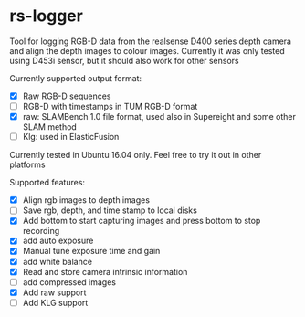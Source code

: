 rs-logger
=======

Tool for logging RGB-D data from the realsense D400 series depth camera and align the depth images to colour images. Currently it was only tested using D453i sensor, but it should also work for other sensors

Currently supported output format:

- [x] Raw RGB-D sequences
- [ ] RGB-D with timestamps in TUM RGB-D format
- [x] raw: SLAMBench 1.0 file format, used also in Supereight and some other SLAM method
- [ ] Klg: used in ElasticFusion

Currently tested in Ubuntu 16.04 only. Feel free to try it out in other platforms

Supported features:

- [x] Align rgb images to depth images
- [ ] Save rgb, depth, and time stamp to local disks
- [x] Add bottom to start capturing images and press bottom to stop recording
- [x] add auto exposure
- [x] Manual tune exposure time and gain
- [x] add white balance
- [x] Read and store camera intrinsic information
- [ ] add compressed images
- [x] Add raw support 
- [ ] Add KLG support
